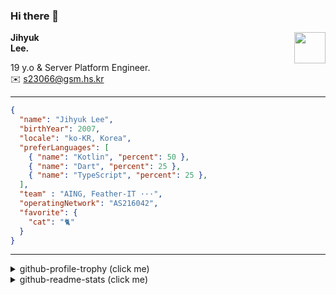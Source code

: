 ### Hi there 👋
<img src="https://github.githubassets.com/images/mona-loading-default.gif" width="50px" align="right">
</a>

**Jihyuk\
Lee.**

19 y.o & Server Platform Engineer.\
✉️ <s23066@gsm.hs.kr>

---

```json
{
  "name": "Jihyuk Lee",
  "birthYear": 2007,
  "locale": "ko-KR, Korea",
  "preferLanguages": [
    { "name": "Kotlin", "percent": 50 },
    { "name": "Dart", "percent": 25 },
    { "name": "TypeScript", "percent": 25 },
  ],
  "team" : "AING, Feather-IT ···",
  "operatingNetwork": "AS216042",
  "favorite": {
    "cat": "🐈"
  }
}
```
---
<details>
  <summary>github-profile-trophy (click me)</summary>
  
![](https://github-profile-trophy.vercel.app/?username=withJihyuk&row=1&column=8&theme=nord)
  
</details>
<details>
  <summary>github-readme-stats (click me)</summary>
  
<!--START_SECTION:waka-->
![Code Time](http://img.shields.io/badge/Code%20Time-1%2C015%20hrs%207%20mins-blue)

![Lines of code](https://img.shields.io/badge/%EC%A0%80%EB%8A%94%20%EC%97%AC%ED%83%9C%EA%B9%8C%EC%A7%80%20-841.4%20thousand%20%EC%A4%84%EC%9D%98%20%EC%BD%94%EB%93%9C%EB%A5%BC%20%EC%9E%91%EC%84%B1%ED%96%88%EC%96%B4%EC%9A%94.-blue)

**저는 아침형 인간이에요. 🐤** 

```text
🌞 아침                     1082 commits        ██████░░░░░░░░░░░░░░░░░░░   23.58 % 
🌆 낮　                     1571 commits        █████████░░░░░░░░░░░░░░░░   34.23 % 
🌃 저녁                     1581 commits        █████████░░░░░░░░░░░░░░░░   34.45 % 
🌙 밤　                     355 commits         ██░░░░░░░░░░░░░░░░░░░░░░░   07.74 % 
```


📊 **저는 이번주를 이렇게 시간을 보냈어요.** 

```text
🕑︎ Timezone: Asia/Seoul

💬 프로그래밍 언어들: 
TypeScript               6 hrs 24 mins       ██████████████████░░░░░░░   71.24 % 
Java                     1 hr 16 mins        ████░░░░░░░░░░░░░░░░░░░░░   14.14 % 
Kotlin                   50 mins             ██░░░░░░░░░░░░░░░░░░░░░░░   09.36 % 
Dart                     18 mins             █░░░░░░░░░░░░░░░░░░░░░░░░   03.49 % 
Markdown                 5 mins              ░░░░░░░░░░░░░░░░░░░░░░░░░   01.04 % 

🔥 에디터들: 
VS Code                  6 hrs 52 mins       ███████████████████░░░░░░   76.50 % 
IntelliJ IDEA            2 hrs 6 mins        ██████░░░░░░░░░░░░░░░░░░░   23.50 % 

💻 운영 체제들: 
Mac                      8 hrs 59 mins       █████████████████████████   100.00 % 
```


 Last Updated on 31/10/2025 18:52:42 UTC
<!--END_SECTION:waka-->

</details>

</div>

